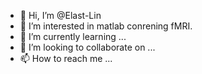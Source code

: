 - 👋 Hi, I’m @Elast-Lin
- 👀 I’m interested in matlab conrening fMRI.
- 🌱 I’m currently learning ...
- 💞️ I’m looking to collaborate on ...
- 📫 How to reach me ...

<!---
Elast-Lin/Elast-Lin is a ✨ special ✨ repository because its `README.md` (this file) appears on your GitHub profile.
You can click the Preview link to take a look at your changes.
--->
